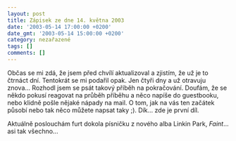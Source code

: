 ```yaml
---
layout: post
title: Zápisek ze dne 14. května 2003
date: '2003-05-14 17:00:00 +0200'
date_gmt: '2003-05-14 15:00:00 +0200'
category: nezařazené
tags: []
comments: []
---
```

<p>Občas se mi zdá, že jsem před chvílí
aktualizoval a zjistím, že už je to čtrnáct dní. Tentokrát se mi podařil opak. Jen
čtyři dny a už otravuju znova... Rozhodl jsem se psát takový příběh na
pokračování. Doufám, že se někdo pokusí reagovat na průběh příběhu a něco
napíše do guestbooku, nebo klidně pošle nějaké nápady na mail. O tom, jak na vás
ten začátek působí nebo tak něco můžete napsat taky ;). Dík... zde je <a
>první díl.</a></p>
<p>Aktuálně poslouchám furt dokola písničku
z nového alba Linkin Park, <i title="tady býval odkaz na soubor 'lp.htm'">Faint</i>... asi tak všechno...</p>
